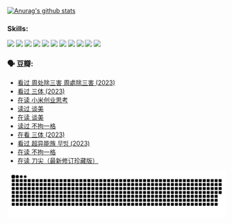 
[![Anurag's github stats](https://github-readme-stats.vercel.app/api?username=w940853815)](https://github.com/anuraghazra/github-readme-stats)

### Skills:

<code><img height="32" src="https://cdn.jsdelivr.net/npm/simple-icons@v5/icons/python.svg"></code>
<code><img height="32" src="https://cdn.jsdelivr.net/npm/simple-icons@v5/icons/javascript.svg"></code>
<code><img height="32" src="https://cdn.jsdelivr.net/npm/simple-icons@v5/icons/django.svg"></code>
<code><img height="32" src="https://cdn.jsdelivr.net/npm/simple-icons@v5/icons/flask.svg"></code>
<code><img height="32" src="https://cdn.jsdelivr.net/npm/simple-icons@v5/icons/vuetify.svg"></code>
<code><img height="32" src="https://cdn.jsdelivr.net/npm/simple-icons@v5/icons/git.svg"></code>
<code><img height="32" src="https://cdn.jsdelivr.net/npm/simple-icons@v5/icons/docker.svg"></code>
<code><img height="32" src="https://cdn.jsdelivr.net/npm/simple-icons@v5/icons/postgresql.svg"></code>
<code><img height="32" src="https://cdn.jsdelivr.net/npm/simple-icons@v5/icons/elasticsearch.svg"></code>
<code><img height="32" src="https://cdn.jsdelivr.net/npm/simple-icons@v5/icons/macos.svg"></code>
<code><img height="32" src="https://cdn.jsdelivr.net/npm/simple-icons@v5/icons/linux.svg"></code>

### 🗣 豆瓣:

<!-- DOUBAN-ACTIVITIES:START -->
- [看过 周处除三害 周處除三害‎ (2023)](https://www.douban.com/people/136069238/status/4575646701/?_i=13334751)
- [看过 三体‎ (2023)](https://www.douban.com/people/136069238/status/4574263039/?_i=13334751)
- [在读 小米创业思考](https://www.douban.com/people/136069238/status/4572047905/?_i=13334751)
- [读过 谈美](https://www.douban.com/people/136069238/status/4572047629/?_i=13334751)
- [在读 谈美](https://www.douban.com/people/136069238/status/4560861771/?_i=13334751)
- [读过 不拘一格](https://www.douban.com/people/136069238/status/4560861445/?_i=13334751)
- [在看 三体‎ (2023)](https://www.douban.com/people/136069238/status/4558185093/?_i=13334751)
- [看过 超异能族 무빙‎ (2023)](https://www.douban.com/people/136069238/status/4556824186/?_i=13334751)
- [在读 不拘一格](https://www.douban.com/people/136069238/status/4541712161/?_i=13334751)
- [在读 刀尖（最新修订珍藏版）](https://www.douban.com/people/136069238/status/4541711339/?_i=13334751)
<!-- DOUBAN-ACTIVITIES:END -->


![Snake animation](https://raw.githubusercontent.com/w940853815/w940853815/output/github-contribution-grid-snake.svg)

<!--
**w940853815/w940853815** is a ✨ _special_ ✨ repository because its `README.md` (this file) appears on your GitHub profile.

Here are some ideas to get you started:

- 🔭 I’m currently working on ...
- 🌱 I’m currently learning ...
- 👯 I’m looking to collaborate on ...
- 🤔 I’m looking for help with ...
- 💬 Ask me about ...
- 📫 How to reach me: ...
- 😄 Pronouns: ...
- ⚡ Fun fact: ...
-->
